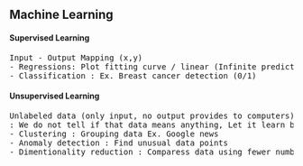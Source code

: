 ## Machine Learning

#### Supervised Learning
<pre>
Input - Output Mapping (x,y)
- Regressions: Plot fitting curve / linear (Infinite predictions4)
- Classification : Ex. Breast cancer detection (0/1)
</pre>

#### Unsupervised Learning
<pre>
Unlabeled data (only input, no output provides to computers)
: We do not tell if that data means anything, Let it learn by itself
- Clustering : Grouping data Ex. Google news
- Anomaly detection : Find unusual data points
- Dimentionality reduction : Comparess data using fewer numbers
</pre>
